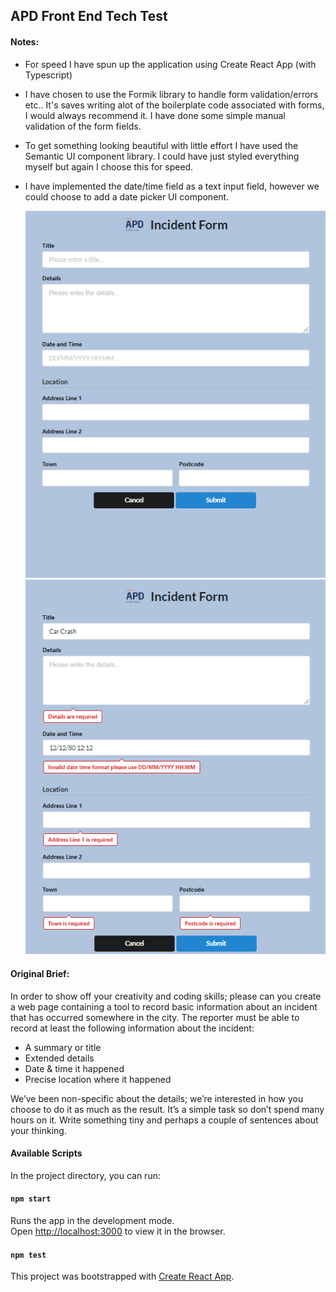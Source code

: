 ## APD Front End Tech Test

#### Notes:
- For speed I have spun up the application using Create React App (with Typescript)

- I have chosen to use the Formik library to handle form validation/errors etc..
It's saves writing alot of the boilerplate code associated with forms, I would always recommend it.
I have done some simple manual validation of the form fields.

- To get something looking beautiful with little effort I have used the Semantic UI component library.
I could have just styled everything myself but again I choose this for speed.

- I have implemented the date/time field as a text input field, however we could choose to add a date picker UI component.

  ![alt text](screenshot.png "Incident Form Screenshot")
  ![alt text](screenshot-with-errors.png "Incident Form Screenshot with validation errors")

#### Original Brief:
In order to show off your creativity and coding skills; please can you create a web page containing a tool to 
record basic information about an incident that has occurred somewhere in the city. 
The reporter must be able to record at least the following information about the incident:

- A summary or title
- Extended details
- Date & time it happened
- Precise location where it happened

We’ve been non-specific about the details; we’re interested in how you choose to do it as much as the result. 
It’s a simple task so don’t spend many hours on it. Write something tiny and perhaps a couple of sentences about your thinking.

#### Available Scripts

In the project directory, you can run:

#### `npm start`

Runs the app in the development mode.<br />
Open [http://localhost:3000](http://localhost:3000) to view it in the browser.

#### `npm test`

This project was bootstrapped with [Create React App](https://github.com/facebook/create-react-app).
